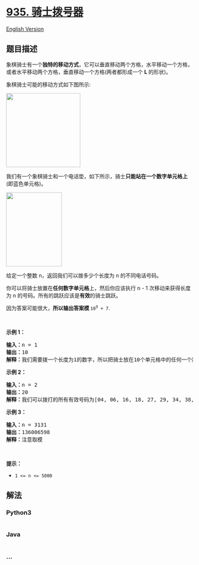 # [935. 骑士拨号器](https://leetcode.cn/problems/knight-dialer)

[English Version](/solution/0900-0999/0935.Knight%20Dialer/README_EN.md)

## 题目描述

<!-- 这里写题目描述 -->

<p>象棋骑士有一个<strong>独特的移动方式</strong>，它可以垂直移动两个方格，水平移动一个方格，或者水平移动两个方格，垂直移动一个方格(两者都形成一个&nbsp;<strong>L&nbsp;</strong>的形状)。</p>

<p>象棋骑士可能的移动方式如下图所示:</p>

<p><img alt="" src="https://fastly.jsdelivr.net/gh/doocs/leetcode@main/solution/0900-0999/0935.Knight%20Dialer/images/chess.jpg" style="height: 200px; width: 200px;" /></p>

<p>我们有一个象棋骑士和一个电话垫，如下所示，骑士<strong>只能站在一个数字单元格上</strong>(即蓝色单元格)。</p>

<p><img alt="" src="https://fastly.jsdelivr.net/gh/doocs/leetcode@main/solution/0900-0999/0935.Knight%20Dialer/images/phone.jpg" style="height: 200px; width: 150px;" /></p>

<p>给定一个整数 n，返回我们可以拨多少个长度为 n 的不同电话号码。</p>

<p>你可以将骑士放置在<strong>任何数字单元格</strong>上，然后你应该执行 n - 1 次移动来获得长度为 n 的号码。所有的跳跃应该是<strong>有效</strong>的骑士跳跃。</p>

<p>因为答案可能很大，<strong>所以输出答案模&nbsp;</strong><code>10<sup>9</sup>&nbsp;+ 7</code>.</p>

<p>&nbsp;</p>

<ul>
</ul>

<p><strong>示例 1：</strong></p>

<pre>
<strong>输入：</strong>n = 1
<strong>输出：</strong>10
<strong>解释：</strong>我们需要拨一个长度为1的数字，所以把骑士放在10个单元格中的任何一个数字单元格上都能满足条件。
</pre>

<p><strong>示例 2：</strong></p>

<pre>
<strong>输入：</strong>n = 2
<strong>输出：</strong>20
<strong>解释：</strong>我们可以拨打的所有有效号码为[04, 06, 16, 18, 27, 29, 34, 38, 40, 43, 49, 60, 61, 67, 72, 76, 81, 83, 92, 94]
</pre>

<p><strong>示例 3：</strong></p>

<pre>
<strong>输入：</strong>n = 3131
<strong>输出：</strong>136006598
<strong>解释：</strong>注意取模
</pre>

<p>&nbsp;</p>

<p><strong>提示：</strong></p>

<ul>
	<li><code>1 &lt;= n &lt;= 5000</code></li>
</ul>

## 解法

<!-- 这里可写通用的实现逻辑 -->

<!-- tabs:start -->

### **Python3**

<!-- 这里可写当前语言的特殊实现逻辑 -->

```python

```

### **Java**

<!-- 这里可写当前语言的特殊实现逻辑 -->

```java

```

### **...**

```

```

<!-- tabs:end -->
